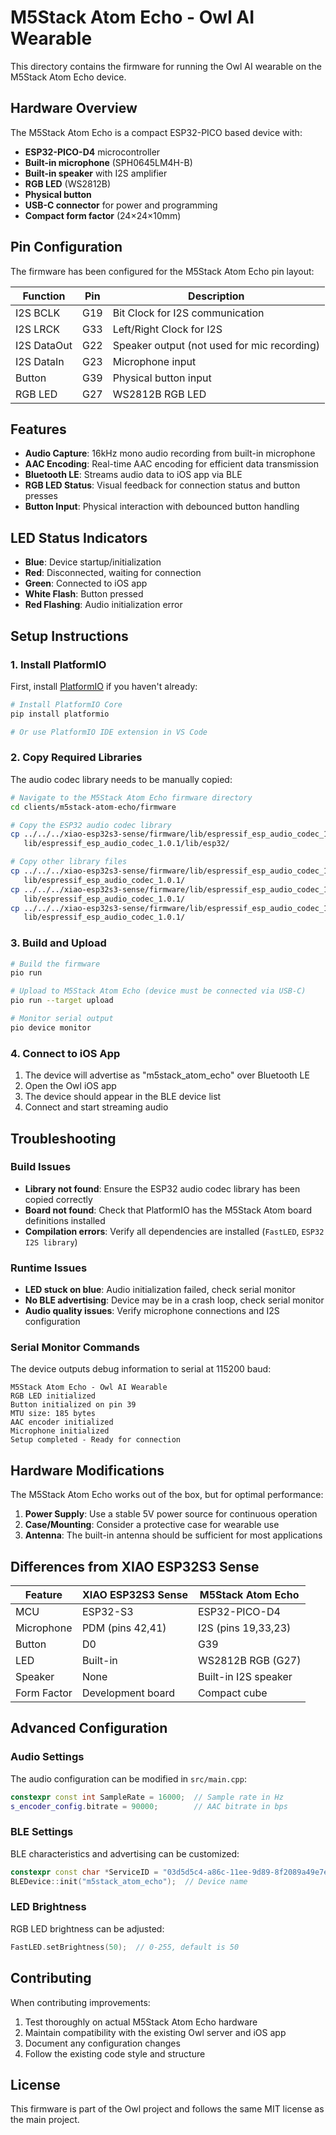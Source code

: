 # M5Stack Atom Echo - Owl AI Wearable

This directory contains the firmware for running the Owl AI wearable on the M5Stack Atom Echo device.

## Hardware Overview

The M5Stack Atom Echo is a compact ESP32-PICO based device with:
- **ESP32-PICO-D4** microcontroller
- **Built-in microphone** (SPH0645LM4H-B)
- **Built-in speaker** with I2S amplifier
- **RGB LED** (WS2812B)
- **Physical button**
- **USB-C connector** for power and programming
- **Compact form factor** (24×24×10mm)

## Pin Configuration

The firmware has been configured for the M5Stack Atom Echo pin layout:

| Function | Pin | Description |
|----------|-----|-------------|
| I2S BCLK | G19 | Bit Clock for I2S communication |
| I2S LRCK | G33 | Left/Right Clock for I2S |
| I2S DataOut | G22 | Speaker output (not used for mic recording) |
| I2S DataIn | G23 | Microphone input |
| Button | G39 | Physical button input |
| RGB LED | G27 | WS2812B RGB LED |

## Features

- **Audio Capture**: 16kHz mono audio recording from built-in microphone
- **AAC Encoding**: Real-time AAC encoding for efficient data transmission
- **Bluetooth LE**: Streams audio data to iOS app via BLE
- **RGB LED Status**: Visual feedback for connection status and button presses
- **Button Input**: Physical interaction with debounced button handling

## LED Status Indicators

- **Blue**: Device startup/initialization
- **Red**: Disconnected, waiting for connection
- **Green**: Connected to iOS app
- **White Flash**: Button pressed
- **Red Flashing**: Audio initialization error

## Setup Instructions

### 1. Install PlatformIO

First, install [PlatformIO](https://platformio.org/) if you haven't already:

```bash
# Install PlatformIO Core
pip install platformio

# Or use PlatformIO IDE extension in VS Code
```

### 2. Copy Required Libraries

The audio codec library needs to be manually copied:

```bash
# Navigate to the M5Stack Atom Echo firmware directory
cd clients/m5stack-atom-echo/firmware

# Copy the ESP32 audio codec library
cp ../../../xiao-esp32s3-sense/firmware/lib/espressif_esp_audio_codec_1.0.1/lib/esp32/libesp_audio_codec.a \
   lib/espressif_esp_audio_codec_1.0.1/lib/esp32/

# Copy other library files
cp ../../../xiao-esp32s3-sense/firmware/lib/espressif_esp_audio_codec_1.0.1/CMakeLists.txt \
   lib/espressif_esp_audio_codec_1.0.1/
cp ../../../xiao-esp32s3-sense/firmware/lib/espressif_esp_audio_codec_1.0.1/LICENSE \
   lib/espressif_esp_audio_codec_1.0.1/
cp ../../../xiao-esp32s3-sense/firmware/lib/espressif_esp_audio_codec_1.0.1/idf_component.yml \
   lib/espressif_esp_audio_codec_1.0.1/
```

### 3. Build and Upload

```bash
# Build the firmware
pio run

# Upload to M5Stack Atom Echo (device must be connected via USB-C)
pio run --target upload

# Monitor serial output
pio device monitor
```

### 4. Connect to iOS App

1. The device will advertise as "m5stack_atom_echo" over Bluetooth LE
2. Open the Owl iOS app
3. The device should appear in the BLE device list
4. Connect and start streaming audio

## Troubleshooting

### Build Issues

- **Library not found**: Ensure the ESP32 audio codec library has been copied correctly
- **Board not found**: Check that PlatformIO has the M5Stack Atom board definitions installed
- **Compilation errors**: Verify all dependencies are installed (`FastLED`, `ESP32 I2S library`)

### Runtime Issues

- **LED stuck on blue**: Audio initialization failed, check serial monitor
- **No BLE advertising**: Device may be in a crash loop, check serial monitor
- **Audio quality issues**: Verify microphone connections and I2S configuration

### Serial Monitor Commands

The device outputs debug information to serial at 115200 baud:

```
M5Stack Atom Echo - Owl AI Wearable
RGB LED initialized
Button initialized on pin 39
MTU size: 185 bytes
AAC encoder initialized
Microphone initialized
Setup completed - Ready for connection
```

## Hardware Modifications

The M5Stack Atom Echo works out of the box, but for optimal performance:

1. **Power Supply**: Use a stable 5V power source for continuous operation
2. **Case/Mounting**: Consider a protective case for wearable use
3. **Antenna**: The built-in antenna should be sufficient for most applications

## Differences from XIAO ESP32S3 Sense

| Feature | XIAO ESP32S3 Sense | M5Stack Atom Echo |
|---------|-------------------|-------------------|
| MCU | ESP32-S3 | ESP32-PICO-D4 |
| Microphone | PDM (pins 42,41) | I2S (pins 19,33,23) |
| Button | D0 | G39 |
| LED | Built-in | WS2812B RGB (G27) |
| Speaker | None | Built-in I2S speaker |
| Form Factor | Development board | Compact cube |

## Advanced Configuration

### Audio Settings

The audio configuration can be modified in `src/main.cpp`:

```cpp
constexpr const int SampleRate = 16000;  // Sample rate in Hz
s_encoder_config.bitrate = 90000;        // AAC bitrate in bps
```

### BLE Settings

BLE characteristics and advertising can be customized:

```cpp
constexpr const char *ServiceID = "03d5d5c4-a86c-11ee-9d89-8f2089a49e7e";
BLEDevice::init("m5stack_atom_echo");  // Device name
```

### LED Brightness

RGB LED brightness can be adjusted:

```cpp
FastLED.setBrightness(50);  // 0-255, default is 50
```

## Contributing

When contributing improvements:

1. Test thoroughly on actual M5Stack Atom Echo hardware
2. Maintain compatibility with the existing Owl server and iOS app
3. Document any configuration changes
4. Follow the existing code style and structure

## License

This firmware is part of the Owl project and follows the same MIT license as the main project.